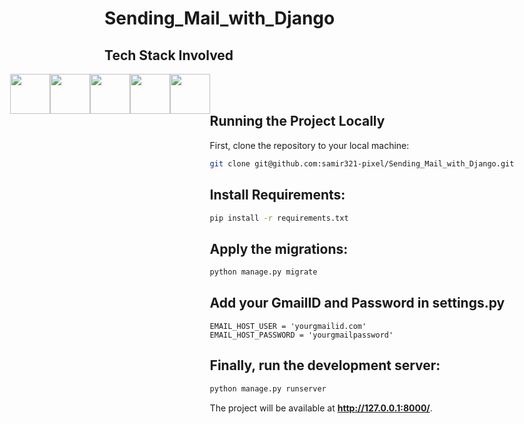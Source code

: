 # Sending_Mail_with_Django

## Tech Stack Involved

<div style="display: flex;justify-content: center;">

<img height="64px" width="auto" src="https://image.flaticon.com/icons/svg/919/919852.svg">
<img height="64px" width="auto" src="https://www.w3schools.com/whatis/img_css.jpg">
<img height="64px" width="auto" src="https://www.drupal.org/files/project-images/bootstrap-stack.png">
<img height="64px" width="auto" src="https://upload.wikimedia.org/wikipedia/commons/thumb/6/61/HTML5_logo_and_wordmark.svg/1200px-HTML5_logo_and_wordmark.svg.png">
<img height="64px" width="auto" src=m"https://twilio-cms-prod.s3.amazonaws.com/images/django-dark.width-808.png">

<div/>

<br/>
<br/>


## Running the Project Locally

First, clone the repository to your local machine:

```bash
git clone git@github.com:samir321-pixel/Sending_Mail_with_Django.git
```

## Install Requirements:

```bash
pip install -r requirements.txt
```

## Apply the migrations:

```bash
python manage.py migrate
```
## Add your GmailID and Password in settings.py
```
EMAIL_HOST_USER = 'yourgmailid.com'
EMAIL_HOST_PASSWORD = 'yourgmailpassword'
```

## Finally, run the development server:

```bash
python manage.py runserver
```

The project will be available at **http://127.0.0.1:8000/**.

